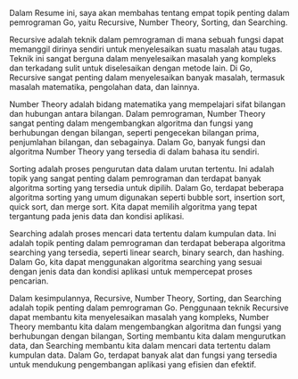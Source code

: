 Dalam Resume ini, saya akan membahas tentang empat topik penting dalam pemrograman Go, yaitu Recursive, Number Theory, Sorting, dan Searching.

Recursive adalah teknik dalam pemrograman di mana sebuah fungsi dapat memanggil dirinya sendiri untuk menyelesaikan suatu masalah atau tugas. Teknik ini sangat berguna dalam menyelesaikan masalah yang kompleks dan terkadang sulit untuk diselesaikan dengan metode lain. Di Go, Recursive sangat penting dalam menyelesaikan banyak masalah, termasuk masalah matematika, pengolahan data, dan lainnya.

Number Theory adalah bidang matematika yang mempelajari sifat bilangan dan hubungan antara bilangan. Dalam pemrograman, Number Theory sangat penting dalam mengembangkan algoritma dan fungsi yang berhubungan dengan bilangan, seperti pengecekan bilangan prima, penjumlahan bilangan, dan sebagainya. Dalam Go, banyak fungsi dan algoritma Number Theory yang tersedia di dalam bahasa itu sendiri.

Sorting adalah proses pengurutan data dalam urutan tertentu. Ini adalah topik yang sangat penting dalam pemrograman dan terdapat banyak algoritma sorting yang tersedia untuk dipilih. Dalam Go, terdapat beberapa algoritma sorting yang umum digunakan seperti bubble sort, insertion sort, quick sort, dan merge sort. Kita dapat memilih algoritma yang tepat tergantung pada jenis data dan kondisi aplikasi.

Searching adalah proses mencari data tertentu dalam kumpulan data. Ini adalah topik penting dalam pemrograman dan terdapat beberapa algoritma searching yang tersedia, seperti linear search, binary search, dan hashing. Dalam Go, kita dapat menggunakan algoritma searching yang sesuai dengan jenis data dan kondisi aplikasi untuk mempercepat proses pencarian.

Dalam kesimpulannya, Recursive, Number Theory, Sorting, dan Searching adalah topik penting dalam pemrograman Go. Penggunaan teknik Recursive dapat membantu kita menyelesaikan masalah yang kompleks, Number Theory membantu kita dalam mengembangkan algoritma dan fungsi yang berhubungan dengan bilangan, Sorting membantu kita dalam mengurutkan data, dan Searching membantu kita dalam mencari data tertentu dalam kumpulan data. Dalam Go, terdapat banyak alat dan fungsi yang tersedia untuk mendukung pengembangan aplikasi yang efisien dan efektif.